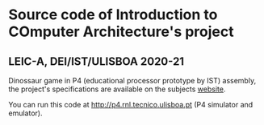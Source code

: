 # Source code of Introduction to COmputer Architecture's project
## LEIC-A, DEI/IST/ULISBOA 2020-21
Dinossaur game in P4 (educational processor prototype by IST) assembly, the project's specifications are available on the subjects [website](https://fenix.tecnico.ulisboa.pt/disciplinas/IAC45179577/2020-2021/1-semestre/projeto).

You can run this code at http://p4.rnl.tecnico.ulisboa.pt (P4 simulator and emulator).
